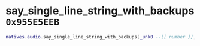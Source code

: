 # say_single_line_string_with_backups `0x955E5EEB`

```lua
natives.audio.say_single_line_string_with_backups(_unk0 --[[ number ]], _unk1 --[[ number ]], _unk2 --[[ number ]], _unk3 --[[ number ]], _unk4 --[[ number ]], _unk5 --[[ number ]], _unk6 --[[ number ]], _unk7 --[[ number ]])
```